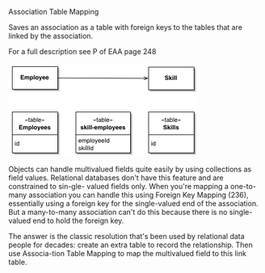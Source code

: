 ﻿Association Table Mapping

Saves an association as a table with foreign keys to the tables that are linked by the association.

For a full description see P of EAA page 248

![File](file.png) 

Objects can handle multivalued fields quite easily by using collections as field values. Relational databases don't have this feature and are constrained to sin-gle- valued fields only. When you're mapping a one-to-many association you can handle this using Foreign Key Mapping (236), essentially using a foreign key for the single-valued end of the association. But a many-to-many association can't do this because there is no single-valued end to hold the foreign key.

The answer is the classic resolution that's been used by relational data people for decades: create an extra table to record the relationship. Then use Associa-tion Table Mapping to map the multivalued field to this link table.